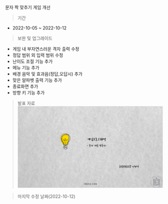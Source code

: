문자 짝 맞추기 게임 개선
>기간
* 2022-10-05 ~ 2022-10-12
> 보완 및 업그레이드
 * 게임 내 부자연스러운 격자 출력 수정
 * 정답 범위 외 입력 범위 수정
 * 난이도 조절 기능 추가
 * 메뉴 기능 추가
 * 배경 음악 및 효과음(정답,오답시) 추가
 * 맞은 알파벳 출력 기능 추가
 * 종료화면 추가
 * 방향 키 기능 추가
> 발표 자료
![jpg_1](./ppt_screenshot.png)

> 마지막 수정 날짜(2022-10-12)
